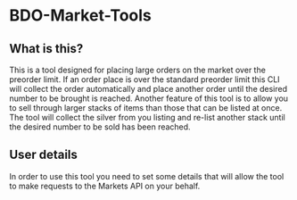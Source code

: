# BDO-Market-Tools

## What is this?

This is a tool designed for placing large orders on the market over the preorder limit.
If an order place is over the standard preorder limit this CLI will collect the order automatically and place another order until the desired number to be brought is reached.
Another feature of this tool is to allow you to sell through larger stacks of items than those that can be listed at once.
The tool will collect the silver from you listing and re-list another stack until the desired number to be sold has been reached.

## User details
In order to use this tool you need to set some details that will allow the tool to make requests to the Markets API on your behalf.